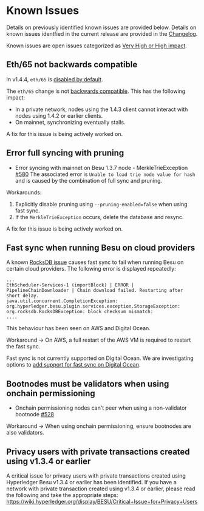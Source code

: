 # Known Issues

Details on previously identified known issues are provided below. Details on
known issues identfied in the current release are provided in the
[Changelog](CHANGELOG.md).

Known issues are open issues categorized as
[Very High or High impact](https://wiki.hyperledger.org/display/BESU/Defect+Prioritisation+Policy).

## Eth/65 not backwards compatible

In v1.4.4, `eth/65` is
[disabled by default](https://github.com/hyperledger/besu/pull/741).

The `eth/65` change is not
[backwards compatible](https://github.com/hyperledger/besu/issues/723). This has
the following impact:

- In a private network, nodes using the 1.4.3 client cannot interact with nodes
  using 1.4.2 or earlier clients.
- On mainnet, synchronizing eventually stalls.

A fix for this issue is being actively worked on.

## Error full syncing with pruning

- Error syncing with mainnet on Besu 1.3.7 node - MerkleTrieException
  [\#580](https://github.com/hyperledger/besu/issues/580) The associated error
  is `Unable to load trie node value for hash` and is caused by the combination
  of full sync and pruning.

Workarounds:

1. Explicitly disable pruning using `--pruning-enabled=false` when using fast
   sync.
2. If the `MerkleTrieException` occurs, delete the database and resync.

A fix for this issue is being actively worked on.

## Fast sync when running Besu on cloud providers

A known [RocksDB issue](https://github.com/facebook/rocksdb/issues/6435) causes
fast sync to fail when running Besu on certain cloud providers. The following
error is displayed repeatedly:

```
...
EthScheduler-Services-1 (importBlock) | ERROR | PipelineChainDownloader | Chain download failed. Restarting after short delay.
java.util.concurrent.CompletionException: org.hyperledger.besu.plugin.services.exception.StorageException: org.rocksdb.RocksDBException: block checksum mismatch:
....
```

This behaviour has been seen on AWS and Digital Ocean.

Workaround -> On AWS, a full restart of the AWS VM is required to restart the
fast sync.

Fast sync is not currently supported on Digital Ocean. We are investigating
options to
[add support for fast sync on Digital Ocean](https://github.com/hyperledger/besu/issues/591).

## Bootnodes must be validators when using onchain permissioning

- Onchain permissioning nodes can't peer when using a non-validator bootnode
  [\#528](https://github.com/hyperledger/besu/issues/528)

Workaround -> When using onchain permissioning, ensure bootnodes are also
validators.

## Privacy users with private transactions created using v1.3.4 or earlier

A critical issue for privacy users with private transactions created using
Hyperledger Besu v1.3.4 or earlier has been identified. If you have a network
with private transaction created using v1.3.4 or earlier, please read the
following and take the appropriate steps:
https://wiki.hyperledger.org/display/BESU/Critical+Issue+for+Privacy+Users
